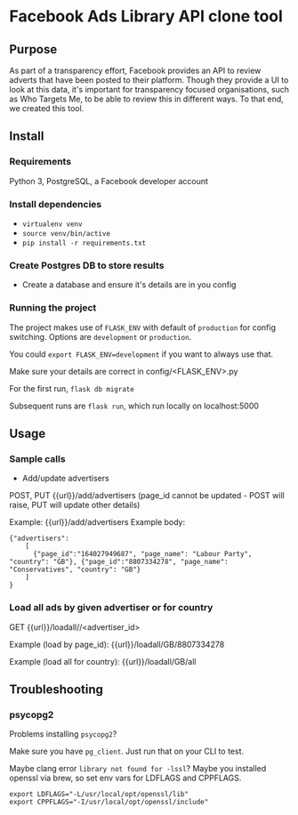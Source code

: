 # Facebook Ads Library API clone tool

## Purpose

As part of a transparency effort, Facebook provides an API to review adverts
that have been posted to their platform. Though they provide a UI to look
at this data, it's important for transparency focused organisations, such as
Who Targets Me, to be able to review this in different ways. To that end, we
created this tool.

## Install

### Requirements

Python 3, PostgreSQL, a Facebook developer account

### Install dependencies

- `virtualenv venv`
- `source venv/bin/active`
- `pip install -r requirements.txt`

### Create Postgres DB to store results

- Create a database and ensure it's details are in you config

### Running the project

The project makes use of `FLASK_ENV` with default of `production` for config
switching. Options are `development` or `production`.

You could `export FLASK_ENV=development` if you want to always use that.

Make sure your details are correct in config/<FLASK_ENV>.py

For the first run, `flask db migrate`

Subsequent runs are `flask run`, which run locally on localhost:5000

## Usage

### Sample calls

- Add/update advertisers

POST, PUT {{url}}/add/advertisers (page_id cannot be updated - POST will raise, PUT will update other details)

Example: {{url}}/add/advertisers
Example body:

```
{"advertisers":
    [
      {"page_id":"164027949687", "page_name": "Labour Party", "country": "GB"}, {"page_id":"8807334278", "page_name": "Conservatives", "country": "GB"}
    ]
}
```

### Load all ads by given advertiser or for country

GET {{url}}/loadall/<country>/<advertiser_id>

Example (load by page_id): {{url}}/loadall/GB/8807334278

Example (load all for country): {{url}}/loadall/GB/all

## Troubleshooting

### psycopg2

Problems installing `psycopg2`?

Make sure you have `pg_client`. Just run that on your CLI to test.

Maybe clang error `library not found for -lssl`? Maybe you installed openssl via
brew, so set env vars for LDFLAGS and CPPFLAGS.

```
export LDFLAGS="-L/usr/local/opt/openssl/lib"
export CPPFLAGS="-I/usr/local/opt/openssl/include"
```
